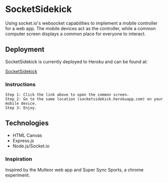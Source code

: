 # SocketSidekick
Using socket.io's websocket capabilities to implement a mobile controller for a web app. The mobile devices act as the controller, while a common computer screen displays a common place for everyone to interact.

## Deployment
SocketSidekick is currently deployed to Heroku and can be found at: 

[SocketSidekick](http://socketsidekick.herokuapp.com)

### Instructions
    Step 1: Click the link above to open the common screen.
    Step 2: Go to the same location (socketsidekick.herokuapp.com) on your mobile device.
    Step 3: Enjoy.

## Technologies
- HTML Canvas
- Express.js
- Node.js/Socket.io

### Inspiration
Inspired by the Multeor web app and Super Sync Sports, a chrome experiment.
